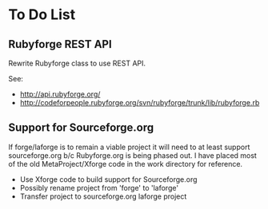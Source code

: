 # To Do List

## Rubyforge REST API

Rewrite Rubyforge class to use REST API.

See:
* http://api.rubyforge.org/
* http://codeforpeople.rubyforge.org/svn/rubyforge/trunk/lib/rubyforge.rb

## Support for Sourceforge.org

If forge/laforge is to remain a viable project it will need to at least support
sourceforge.org b/c Rubyforge.org is being phased out. I have placed most of the
old MetaProject/Xforge code in the work directory for reference.

* Use Xforge code to build support for Sourceforge.org
* Possibly rename project from 'forge' to 'laforge'
* Transfer project to sourceforge.org laforge project


